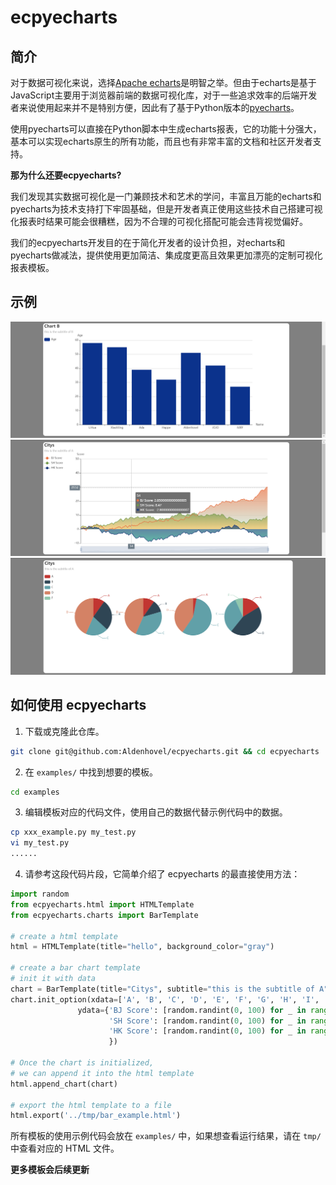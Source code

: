 # ecpyecharts

## 简介

对于数据可视化来说，选择[Apache echarts](https://github.com/apache/echarts)是明智之举。但由于echarts是基于JavaScript主要用于浏览器前端的数据可视化库，对于一些追求效率的后端开发者来说使用起来并不是特别方便，因此有了基于Python版本的[pyecharts](https://github.com/pyecharts/pyecharts)。

使用pyecharts可以直接在Python脚本中生成echarts报表，它的功能十分强大，基本可以实现echarts原生的所有功能，而且也有非常丰富的文档和社区开发者支持。

**那为什么还要ecpyecharts?**

我们发现其实数据可视化是一门兼顾技术和艺术的学问，丰富且万能的echarts和pyecharts为技术支持打下牢固基础，但是开发者真正使用这些技术自己搭建可视化报表时结果可能会很糟糕，因为不合理的可视化搭配可能会违背视觉偏好。

我们的ecpyecharts开发目的在于简化开发者的设计负担，对echarts和pyecharts做减法，提供使用更加简洁、集成度更高且效果更加漂亮的定制可视化报表模板。



## 示例

![#1](examples/imgs/bar_example_02.png)
![#2](examples/imgs/line_example_01.png)
![#3](examples/imgs/pie_example_01.png)

## 如何使用 ecpyecharts

1. 下载或克隆此仓库。
```bash
git clone git@github.com:Aldenhovel/ecpyecharts.git && cd ecpyecharts
```

2. 在 `examples/` 中找到想要的模板。
```bash
cd examples
```

3. 编辑模板对应的代码文件，使用自己的数据代替示例代码中的数据。
```bash
cp xxx_example.py my_test.py
vi my_test.py
......
```

4. 请参考这段代码片段，它简单介绍了 ecpyecharts 的最直接使用方法：

```python
import random
from ecpyecharts.html import HTMLTemplate
from ecpyecharts.charts import BarTemplate

# create a html template
html = HTMLTemplate(title="hello", background_color="gray")

# create a bar chart template 
# init it with data
chart = BarTemplate(title="Citys", subtitle="this is the subtitle of A", xaxis='Metric', yaxis='Score')
chart.init_option(xdata=['A', 'B', 'C', 'D', 'E', 'F', 'G', 'H', 'I', 'J', 'K'],
               ydata={'BJ Score': [random.randint(0, 100) for _ in range(11)],
                      'SH Score': [random.randint(0, 100) for _ in range(11)],
                      'HK Score': [random.randint(0, 100) for _ in range(11)]
                      })

# Once the chart is initialized, 
# we can append it into the html template
html.append_chart(chart)

# export the html template to a file
html.export('../tmp/bar_example.html')
```

所有模板的使用示例代码会放在 `examples/` 中，如果想查看运行结果，请在 `tmp/` 中查看对应的 HTML 文件。

**更多模板会后续更新**


